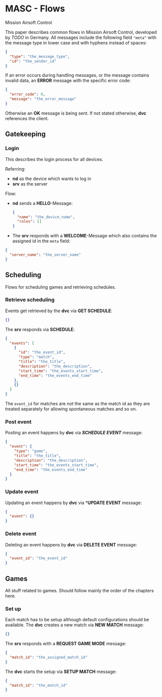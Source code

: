 # MASC - Flows

Mission Airsoft Control

This paper describes common flows in Mission Airsoft Control, developed by _TODO_ in Germany.
All messages include the following field ```"meta"``` with the message type in lower case and with hyphens instead of spaces:
```json
{
  "type": "the_message_type",
  "id": "the_sender_id"
}
```
If an error occurs during handling messages, or the message contains invalid data, an **ERROR** message with the specific error code:
```json
{
  "error_code": 0,
  "message": "the_error_message"
}
``` 
Otherwise an **OK** message is being sent.
If not stated otherwise, **dvc** references the client.

## Gatekeeping
### Login

This describes the login process for all devices.

Referring:

- **nd** as the device which wants to log in
- **srv** as the server

Flow:

- **nd** sends a **HELLO**-Message:

  ```json
  {
    "name": "the_device_name",
    "roles": []
  }
  ```
- The **srv** responds with a **WELCOME**-Message which also contains the assigned id in the ```meta``` field:
```json
{
  "server_name": "the_server_name"
}
```

## Scheduling
Flows for scheduling games and retrieving schedules.
### Retrieve scheduling
Events get retrieved by the **dvc** via **GET SCHEDULE**:
```json
{}
```
The **srv** responds via **SCHEDULE**:
```json
{
  "events": [
    {
      "id": "the_event_id",
      "type": "match",
      "title": "the_title",
      "description": "the_description",
      "start_time": "the_events_start_time",
      "end_time": "the_events_end_time"
    },
    {}
  ]
}
```
The ```event_id``` for matches are _not_ the same as the match id as they are treated separately for allowing spontaneous matches and so on.
### Post event
Posting an event happens by **dvc** via ***SCHEDULE EVENT*** message:
```json
{
  "event": {
    "type": "game",
    "title": "the_title",
    "description": "the_description",
    "start_time": "the_events_start_time",
    "end_time": "the_events_end_time"
  }
}
```
### Update event
Updating an event happens by **dvc** via ***UPDATE EVENT** message:
```json
{
  "event": {}
}
```
### Delete event
Deleting an event happens by **dvc** via **DELETE EVENT** message:
```json
{
  "event_id": "the_event_id"
}
```
## Games
All stuff related to games. Should follow mainly the order of the chapters here.
### Set up
Each match has to be setup although default configurations should be available.
The **dvc** creates a new match via **NEW MATCH** message:
```json
{}
```
The **srv** responds with a **REQUEST GAME MODE** message:
```json
{
  "match_id": "the_assigned_match_id"
}
```
The **dvc** starts the setup via **SETUP MATCH** message:
```json
{
  "match_id": "the_match_id"
}
```